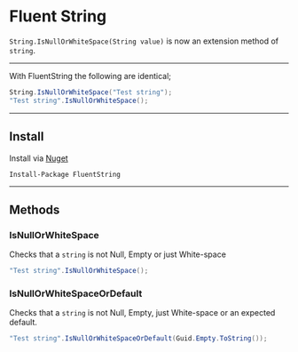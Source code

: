 # Fluent String

`String.IsNullOrWhiteSpace(String value)` is now an extension method of `string`.

-------------------------------------------------------------------------------

With FluentString the following are identical;

```c#
String.IsNullOrWhiteSpace("Test string");
"Test string".IsNullOrWhiteSpace();
```

-------------------------------------------------------------------------------

## Install

Install via [Nuget](https://www.nuget.org/packages/FluentString/)

```
Install-Package FluentString
```

-------------------------------------------------------------------------------

## Methods

### IsNullOrWhiteSpace

Checks that a `string` is not Null, Empty or just White-space

```c#
"Test string".IsNullOrWhiteSpace();
```

### IsNullOrWhiteSpaceOrDefault

Checks that a `string` is not Null, Empty, just White-space or an expected default.

```c#
"Test string".IsNullOrWhiteSpaceOrDefault(Guid.Empty.ToString());
```
